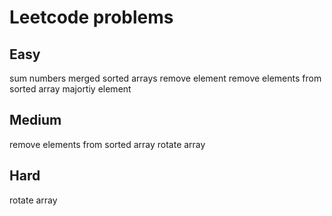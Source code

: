 # Leetcode problems
## Easy
sum numbers
merged sorted arrays
remove element
remove elements from sorted array
majortiy element
## Medium
remove elements from sorted array
rotate array
## Hard
rotate array
